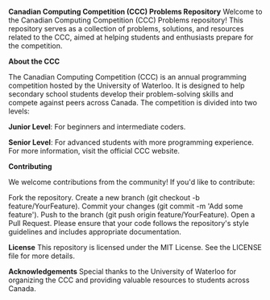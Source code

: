 **Canadian Computing Competition (CCC) Problems Repository**
Welcome to the Canadian Computing Competition (CCC) Problems repository! This repository serves as a collection of problems, solutions, and resources related to the CCC, aimed at helping students and enthusiasts prepare for the competition.

**About the CCC**

The Canadian Computing Competition (CCC) is an annual programming competition hosted by the University of Waterloo. It is designed to help secondary school students develop their problem-solving skills and compete against peers across Canada. The competition is divided into two levels:

**Junior Level**: For beginners and intermediate coders.

**Senior Level**: For advanced students with more programming experience.
For more information, visit the official CCC website.

**Contributing**

We welcome contributions from the community! If you'd like to contribute:

Fork the repository.
Create a new branch (git checkout -b feature/YourFeature).
Commit your changes (git commit -m 'Add some feature').
Push to the branch (git push origin feature/YourFeature).
Open a Pull Request.
Please ensure that your code follows the repository's style guidelines and includes appropriate documentation.

**License**
This repository is licensed under the MIT License. See the LICENSE file for more details.

**Acknowledgements**
Special thanks to the University of Waterloo for organizing the CCC and providing valuable resources to students across Canada.

